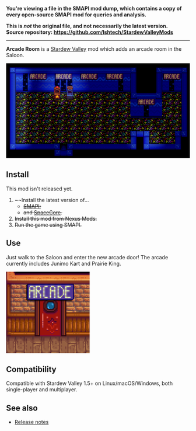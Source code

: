 **You're viewing a file in the SMAPI mod dump, which contains a copy of every open-source SMAPI mod
for queries and analysis.**

**This is _not_ the original file, and not necessarily the latest version.**  
**Source repository: https://github.com/lshtech/StardewValleyMods**

----

**Arcade Room** is a [Stardew Valley](http://stardewvalley.net/) mod which adds an arcade room in
the Saloon.

![](screenshot-interior.png)

## Install
This mod isn't released yet.

1. ~~Install the latest version of...
   * ~~[SMAPI](https://smapi.io);~~
   * ~~and [SpaceCore](https://www.nexusmods.com/stardewvalley/mods/1348).~~
2. ~~Install this mod from Nexus Mods.~~
3. ~~Run the game using SMAPI.~~

## Use
Just walk to the Saloon and enter the new arcade door! The arcade currently includes Junimo Kart
and Prairie King.

![](screenshot-door.png)

## Compatibility
Compatible with Stardew Valley 1.5+ on Linux/macOS/Windows, both single-player and multiplayer.

## See also
* [Release notes](release-notes.md)
